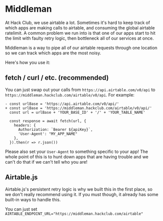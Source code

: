 # Middleman

At Hack Club, we use airtable a lot. Sometimes it's hard to keep track of which apps are making calls to airtable, and consuming the global airtable ratelimit. A common problem we run into is that one of our apps start to hit the limit with faulty retry logic, then bottleneck all of our services at once.

Middleman is a way to pipe all of our airtable requests through one location so we can track which apps are the most noisy.

Here's how you use it:

## fetch / curl / etc. (recommended)

You can just swap out your calls from `https://api.airtable.com/v0/api` to `https://middleman.hackclub.com/airtable/v0/api`. For example:

```git
- const urlBase = 'https://api.airtable.com/v0/api/'
+ const urlBase = 'https://middleman.hackclub.com/airtable/v0/api/'
  const url = urlBase + 'YOUR_BASE_ID' + '/' + 'YOUR_TABLE_NAME'

  const response = await fetch(url, {
    headers: {
      Authorization: `Bearer ${apiKey}`,
      'User-Agent': "MY_APP_NAME"
    },
  }).then(r => r.json())
```

Please also set your `User-Agent` to something specific to your app! The whole point of this is to hunt down apps that are having trouble and we can't do that if we can't tell who you are!

## Airtable.js

Airtable.js's persistent retry logic is why we built this in the first place, so we don't really recommend using it. If you must though, it already has some built-in ways to handle this.

You can just set `AIRTABLE_ENDPOINT_URL="https://middleman.hackclub.com/airtable"`